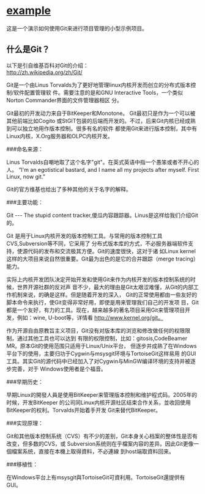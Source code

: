[example]()  
===========    
    
这是一个演示如何使用Git来进行项目管理的小型示例项目。    
     
什么是Git？   
---------   
  
以下是引自维基百科对Git的介绍：  
http://zh.wikipedia.org/zh/Git/  
  
Git是一个由Linus Torvalds为了更好地管理linux内核开发而创立的分布式版本控制/软件配置管理软
件。需要注意的是和GNU Interactive Tools，一个类似Norton Commander界面的文件管理器相区
分。

Git最初的开发动力来自于BitKeeper和Monotone。 Git最初只是作为一个可以被其他前端比如Cogito
或StGIT包装的后端而开发的。不过，后来Git内核已经成熟到可以独立地用作版本控制。很多有名的软件
都使用Git来进行版本控制，其中有Linux内核，X.Org服务器和OLPC内核开发。

###命名来源：

Linus Torvalds自嘲地取了这个名字"git"。在英式英语中指一个愚笨或者不开心的人。
“I'm an egotistical bastard, and I name all my projects after myself. First 
Linux, now git.”

Git的官方维基也给出了多种其他的关于名字的解释。

###主要功能：

Git --- The stupid content tracker,傻瓜内容跟踪器。Linus是这样给我们介绍Git的。

Git 是用于Linux内核开发的版本控制工具。与常用的版本控制工具CVS,Subversion等不同，它采用了
分布式版本库的方式，不必服务器端软件支持，使源代码的发布和交流极其方便。Git的速度很快，这对于诸
如Linux kernel这样的大项目来说自然很重要。Git最为出色的是它的合并跟踪（merge tracing）能力。

实际上内核开发团队决定开始开发和使用Git来作为内核开发的版本控制系统的时候，世界开源社群的反对声
音不少，最大的理由是Git太艰涩难懂，从Git的内部工作机制来说，的确是这样。但是随着开发的深入，
Git的正常使用都由一些友好的脚本命令来执行，使Git变得非常好用，即使是用来管理我们自己的开发项
目，Git都是一个友好，有力的工具。现在，越来越多的著名项目采用Git来管理项目开发，例如：wine, 
U-boot等，详情看 http://www.kernel.org/git。

作为开源自由原教旨主义项目，Git没有对版本库的浏览和修改做任何的权限限制，通过其他工具也可以达到
有限的权限控制，比如：gitosis,CodeBeamer MR。原本Git的使用范围只适用于Linux/Unix平台，
但逐步并成熟了在Windows平台下的使用，主要归功于Cygwin与msysgit环境与TortoiseGit这样易用
的GUI工具。其实Git的源代码中已经加入了对Cygwin与MinGW编译环境的支持并被逐步完善，对于
Windows使用者是个福音。

###早期历史：

早期Linux的開發人員是使用BitKeeper来管理版本控制和维护程式码。2005年的时候，开发BitKeeper
的公司同Linux内核开源社区结束合作关系，並收回使用BitKeeper的权利。Torvalds开始着手开发
Git来替代BitKeeper。

###实现原理：

Git和其他版本控制系统（CVS）有不少的差别，Git本身关心档案的整体性是否有改变，但多数的CVS，或
Subversion系统则在乎檔案内容的差异。因此Git更像一個檔案系统，直接在本機上取得資料，不必連線
到host端取資料回来。

###移植性：

在Windows平台上有msysgit與TortoiseGit可資利用。TortoiseGit還提供有GUI。
